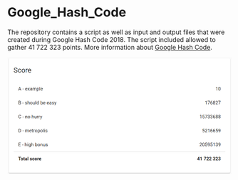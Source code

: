 # Google_Hash_Code

The repository contains a script as well as input and output files that were created during Google Hash Code 2018. The script included allowed to gather
41 722 323 points. More information about <a href="https://hashcode.withgoogle.com/">Google Hash Code</a>.

<img src="https://github.com/SkalskiP/Google_Hash_Code/blob/master/challenge_2018/score.png" alt="Score">
